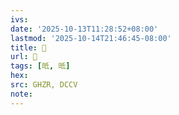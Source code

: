 ```yaml
---
ivs:
date: '2025-10-13T11:28:52+08:00'
lastmod: '2025-10-14T21:46:45-08:00'
title: 󰟇
url: 󰟇
tags: [㫝, 㫝]
hex: 
src: GHZR, DCCV
note:
---
```

